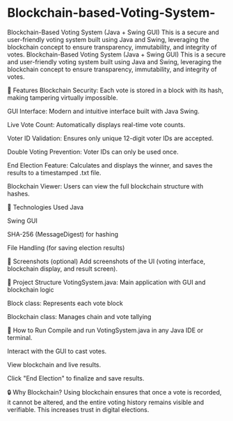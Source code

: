 # Blockchain-based-Voting-System-
Blockchain-Based Voting System (Java + Swing GUI) This is a secure and user-friendly voting system built using Java and Swing, leveraging the blockchain concept to ensure transparency, immutability, and integrity of votes.
Blockchain-Based Voting System (Java + Swing GUI)
This is a secure and user-friendly voting system built using Java and Swing, leveraging the blockchain concept to ensure transparency, immutability, and integrity of votes.

🚀 Features
Blockchain Security: Each vote is stored in a block with its hash, making tampering virtually impossible.

GUI Interface: Modern and intuitive interface built with Java Swing.

Live Vote Count: Automatically displays real-time vote counts.

Voter ID Validation: Ensures only unique 12-digit voter IDs are accepted.

Double Voting Prevention: Voter IDs can only be used once.

End Election Feature: Calculates and displays the winner, and saves the results to a timestamped .txt file.

Blockchain Viewer: Users can view the full blockchain structure with hashes.

📁 Technologies Used
Java

Swing GUI

SHA-256 (MessageDigest) for hashing

File Handling (for saving election results)

📸 Screenshots (optional)
Add screenshots of the UI (voting interface, blockchain display, and result screen).

📂 Project Structure
VotingSystem.java: Main application with GUI and blockchain logic

Block class: Represents each vote block

Blockchain class: Manages chain and vote tallying

📝 How to Run
Compile and run VotingSystem.java in any Java IDE or terminal.

Interact with the GUI to cast votes.

View blockchain and live results.

Click "End Election" to finalize and save results.

🔒 Why Blockchain?
Using blockchain ensures that once a vote is recorded, it cannot be altered, and the entire voting history remains visible and verifiable. This increases trust in digital elections.
